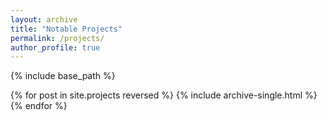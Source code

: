 ```yaml
---
layout: archive
title: "Notable Projects"
permalink: /projects/
author_profile: true
---
```


{% include base_path %}

{% for post in site.projects reversed %}
  {% include archive-single.html %}
{% endfor %}
